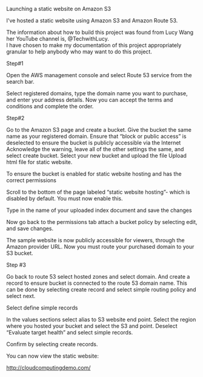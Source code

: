 Launching a static website on Amazon S3

I've hosted a static website using Amazon S3 and Amazon Route 53.

The information about how to build this project was found from 
Lucy Wang her YouTube channel is, @TechwithLucy.  
I have chosen to make my documentation of this project appropriately granular to help anybody who may want to do this project.

Step#1

Open the AWS management console and select Route 53 service from the search bar.

Select registered domains, type the domain name you want to purchase, and enter your address details. 
Now you can accept the terms and conditions and complete the order.

Step#2

Go to the Amazon S3 page and create a bucket.
Give the bucket the same name as your registered domain.
Ensure that “block or public access” is deselected to ensure the bucket is publicly accessible via the Internet
Acknowledge the warning, leave all of the other settings the same, and select create bucket.
Select your new bucket and upload the file
Upload html file for static website.

 
To ensure the bucket is enabled for static website hosting and has the correct permissions

Scroll to the bottom of the page labeled “static website hosting”-
which is disabled by default. You must now enable this.

Type in the name of your uploaded index document and save the changes

Now go back to the permissions tab attach a bucket policy by selecting edit, and save changes.
 
The sample website is now publicly accessible for viewers, through the Amazon provider URL. 
Now you must route your purchased domain to your S3 bucket.


Step #3

Go back to route 53 select hosted zones and select domain. And create a record to ensure bucket is connected to the route 53 domain name. This can be done by selecting create record and select simple routing policy and select next.
 
Select define simple records

In the values sections select alias to S3 website end point.
Select the region where you hosted your bucket and select the S3 and point.
Deselect “Evaluate target health” and select simple records.
 
Confirm by selecting create records.
 
You can now view the static website:

http://cloudcomputingdemo.com/



